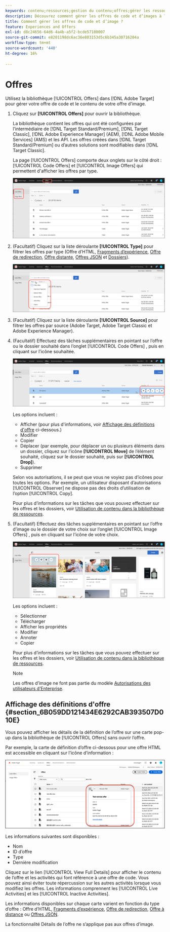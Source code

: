 ```yaml
---
keywords: contenu;ressources;gestion du contenu;offres;gérer les ressources;accès au mode de sélection;mode de sélection
description: Découvrez comment gérer les offres de code et d’images à l’aide de la bibliothèque des offres dans Adobe Target.
title: Comment gérer les offres de code et d’image ?
feature: Experiences and Offers
exl-id: d8c24656-64d6-4a4b-a5f2-bcde57180007
source-git-commit: e8201198dc6ac36e803153d5c6b345a30716204a
workflow-type: tm+mt
source-wordcount: '440'
ht-degree: 16%

---
```


# Offres

Utilisez la bibliothèque [!UICONTROL Offers] dans [!DNL Adobe Target] pour gérer votre offre de code et le contenu de votre offre d’image.

1. Cliquez sur **[!UICONTROL Offers]** pour ouvrir la bibliothèque.

   La bibliothèque contient les offres qui ont été configurées par l’intermédiaire de [!DNL Target Standard/Premium], [!DNL Target Classic], [!DNL Adobe Experience Manager] (AEM), [!DNL Adobe Mobile Services] (AMS) et les API. Les offres créées dans [!DNL Target Standard/Premium] ou d’autres solutions sont modifiables dans [!DNL Target Classic].

   La page [!UICONTROL Offers] comporte deux onglets sur le côté droit : [!UICONTROL Code Offers] et [!UICONTROL Image Offers] qui permettent d&#39;afficher les offres par type.

   ![Page Offres affichant les onglets Offres de code et Offres d’image](/help/main/c-experiences/c-manage-content/assets/offers-page.png)

1. (Facultatif) Cliquez sur la liste déroulante **[!UICONTROL Type]** pour filtrer les offres par type (Offre d’HTML, [Fragments d’expérience](/help/main/c-experiences/c-manage-content/aem-experience-fragments.md), [Offre de redirection](/help/main/c-experiences/c-manage-content/offer-redirect.md), [Offre distante](/help/main/c-experiences/c-manage-content/about-remote-offers.md), [Offres JSON](/help/main/c-experiences/c-manage-content/create-json-offer.md) et [Dossiers](/help/main/c-experiences/c-manage-content/create-content-folder.md)).

   ![image offer_filter](assets/offers_filter.png)

1. (Facultatif) Cliquez sur la liste déroulante **[!UICONTROL Source]** pour filtrer les offres par source (Adobe Target, Adobe Target Classic et Adobe Experience Manager).

1. (Facultatif) Effectuez des tâches supplémentaires en pointant sur l’offre ou le dossier souhaité dans l’onglet [!UICONTROL Code Offers] , puis en cliquant sur l’icône souhaitée.

   ![Options des offres de code](assets/offer-picker-large.png)

   Les options incluent :

   * Afficher (pour plus d&#39;informations, voir [Affichage des définitions d&#39;offre](#section_6B059DD121434E6292CAB393507D010E) ci-dessous.)
   * Modifier
   * Copier
   * Déplacer (par exemple, pour déplacer un ou plusieurs éléments dans un dossier, cliquez sur l’icône **[!UICONTROL Move]** de l’élément souhaité, cliquez sur le dossier souhaité, puis sur **[!UICONTROL Drop]**).
   * Supprimer

   Selon vos autorisations, il se peut que vous ne voyiez pas d’icônes pour toutes les options. Par exemple, un utilisateur disposant d’autorisations [!UICONTROL Observer] ne dispose pas des droits d’utilisation de l’option [!UICONTROL Copy].

   Pour plus d’informations sur les tâches que vous pouvez effectuer sur les offres et les dossiers, voir [ Utilisation de contenu dans la bibliothèque de ressources](/help/main/c-experiences/c-manage-content/assets-working.md).

1. (Facultatif) Effectuez des tâches supplémentaires en pointant sur l’offre d’image ou le dossier de votre choix sur l’onglet [!UICONTROL Image Offers] , puis en cliquant sur l’icône de votre choix.

   ![Options d’offres Image](/help/main/c-experiences/c-manage-content/assets/image-offers-icons.png)

   Les options incluent :

   * Sélectionner
   * Télécharger
   * Afficher les propriétés
   * Modifier
   * Annoter
   * Copier

   Pour plus d’informations sur les tâches que vous pouvez effectuer sur les offres et les dossiers, voir [ Utilisation de contenu dans la bibliothèque de ressources](/help/main/c-experiences/c-manage-content/assets-working.md).

   >[!NOTE]
   >
   >Les offres d’image ne font pas partie du modèle [Autorisations des utilisateurs d’Enterprise](/help/main/administrating-target/c-user-management/property-channel/property-channel.md).


## Affichage des définitions d&#39;offre {#section_6B059DD121434E6292CAB393507D010E}

Vous pouvez afficher les détails de la définition de l’offre sur une carte pop-up dans la bibliothèque de [!UICONTROL Offers] sans ouvrir l’offre.

Par exemple, la carte de définition d’offre ci-dessous pour une offre HTML est accessible en cliquant sur l’icône d’information :

![image offer-card-html](assets/offer-card-html-new.png)

Les informations suivantes sont disponibles :

* Nom
* ID d’offre
* Type
* Dernière modification

Cliquez sur le lien [!UICONTROL View Full Details] pour afficher le contenu de l’offre et les activités qui font référence à une offre de code. Vous pouvez ainsi éviter toute répercussion sur les autres activités lorsque vous modifiez les offres. Les informations comprennent les [!UICONTROL Live Activities] et les [!UICONTROL Inactive Activities].

Les informations disponibles sur chaque carte varient en fonction du type d’offre : Offre d’HTML, [Fragments d’expérience](/help/main/c-experiences/c-manage-content/aem-experience-fragments.md), [Offre de redirection](/help/main/c-experiences/c-manage-content/offer-redirect.md), [Offre à distance](/help/main/c-experiences/c-manage-content/about-remote-offers.md) ou [Offres JSON](/help/main/c-experiences/c-manage-content/create-json-offer.md).

La fonctionnalité Détails de l’offre ne s’applique pas aux offres d’image.

<!--

## Training video: The Content Repository ![Overview badge](/help/main/assets/overview.png)

This video includes information about managing offers.

* Connection between the [Experience Cloud Asset Library](https://experienceleague.adobe.com/docs/core-services/interface/assets/creative-cloud.html) and the Target Content Library 
* Custom HTML Offers 
* Custom HTML Offer in the [!UICONTROL Visual Experience Composer]

>[!VIDEO](https://video.tv.adobe.com/v/17387)

-->
